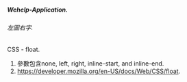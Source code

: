 ##### Wehelp-Application. 
###### 左圖右字. 
CSS - float. 
1. 參數包含none, left, right, inline-start, and inline-end. 
2. <https://developer.mozilla.org/en-US/docs/Web/CSS/float>. 

